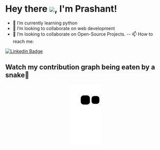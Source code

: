 
# Hey there <img src="https://media.giphy.com/media/hvRJCLFzcasrR4ia7z/giphy.gif" width="25px">, I'm Prashant!



- 🌱 I’m currently learning python
- 👯 I’m looking to collaborate on web development
- 🖖  I’m looking to collaborate on Open-Source Projects.
-- 📫 How to reach me: 

[![Linkedin Badge](https://img.shields.io/badge/-PrashantTiwari-blue?style=flat-square&logo=Linkedin&logoColor=white&link=https://https://www.linkedin.com/in/prashant-tiwari-593087206)](https://www.linkedin.com/in/prashant-tiwari-593087206)


## Watch my contribution graph being eaten by a snake🐍

<p align="center">
  <img src="https://github.com/arnav1776/arnav1776/raw/output/github-contribution-grid-snake.svg" alt="snake"></center>
</p>
